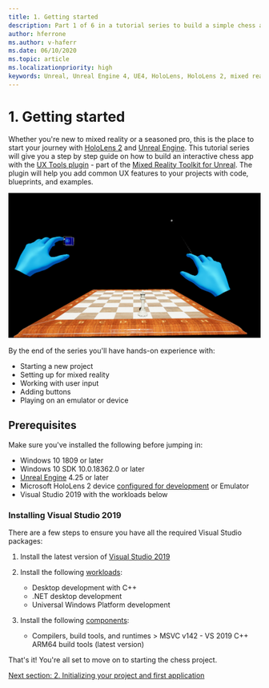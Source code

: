 ```yaml
---
title: 1. Getting started
description: Part 1 of 6 in a tutorial series to build a simple chess app using Unreal Engine 4 and the Mixed Reality Toolkit UX Tools plugin
author: hferrone
ms.author: v-haferr
ms.date: 06/10/2020
ms.topic: article
ms.localizationpriority: high
keywords: Unreal, Unreal Engine 4, UE4, HoloLens, HoloLens 2, mixed reality, tutorial, getting started, mrtk, uxt, UX Tools, documentation
---
```


# 1. Getting started

Whether you're new to mixed reality or a seasoned pro, this is the place to start your journey with [HoloLens 2](https://docs.microsoft.com/windows/mixed-reality/) and [Unreal Engine](https://www.unrealengine.com/en-US/). This tutorial series will give you a step by step guide on how to build an interactive chess app with the [UX Tools plugin](https://github.com/microsoft/MixedReality-UXTools-Unreal) - part of the [Mixed Reality Toolkit for Unreal](https://github.com/microsoft/MixedRealityToolkit-Unreal). The plugin will help you add common UX features to your projects with code, blueprints, and examples. 

![End scene in viewport](images/unreal-uxt/5-endscene.PNG)

By the end of the series you'll have hands-on experience with:
* Starting a new project
* Setting up for mixed reality
* Working with user input
* Adding buttons
* Playing on an emulator or device


## Prerequisites
Make sure you've installed the following before jumping in:
* Windows 10 1809 or later
* Windows 10 SDK 10.0.18362.0 or later
* [Unreal Engine](https://www.unrealengine.com/en-US/get-now) 4.25 or later
* Microsoft HoloLens 2 device [configured for development](../../platform-capabilities-and-apis/using-visual-studio.md#enabling-developer-mode) or Emulator
* Visual Studio 2019 with the workloads below

### Installing Visual Studio 2019
There are a few steps to ensure you have all the required Visual Studio packages:
1. Install the latest version of [Visual Studio 2019](https://visualstudio.microsoft.com/downloads/)
2. Install the following [workloads](https://docs.microsoft.com/visualstudio/install/modify-visual-studio?view=vs-2019#modify-workloads):
    * Desktop development with C++
    * .NET desktop development
    * Universal Windows Platform development

3. Install the following [components](https://docs.microsoft.com/visualstudio/install/modify-visual-studio?view=vs-2019#modify-individual-components):
    * Compilers, build tools, and runtimes > MSVC v142 - VS 2019 C++ ARM64 build tools (latest version)

That's it! You're all set to move on to starting the chess project.

[Next section: 2. Initializing your project and first application](unreal-uxt-ch2.md)